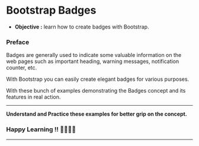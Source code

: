 # Bootstrap Badges
- **Objective :** learn how to create badges with Bootstrap.

### Preface
Badges are generally used to indicate some valuable information on the web pages such as important heading, warning messages, notification counter, etc.

With Bootstrap you can easily create elegant badges for various purposes.

With these bunch of examples demonstrating the Badges concept and its features in real action.

---
**Understand and Practice these examples for better grip on the concept.**

### Happy Learning !! 👍🏻✌🏻

---

